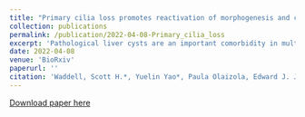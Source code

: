 ```yaml
---
title: "Primary cilia loss promotes reactivation of morphogenesis and cyst-fission through a deregulated TGFβ-ECM-Integrin axis in polycystic liver disease"
collection: publications
permalink: /publication/2022-04-08-Primary_cilia_loss
excerpt: 'Pathological liver cysts are an important comorbidity in multiple diseases and syndromes driven by dysfunction of the primary cilium (PC), a complex sensory organelle that protrudes from the apical surface of biliary epithelial cells (BECs). The essential nature of PC in liver development makes understanding the molecular role of this organelle in the structural maintenance of the adult bile duct challenging. Here, we show that PC loss deletion of Wdr35 in adult mouse BECs is sufficient to cause bile duct expansion, driving cyst formation through the de novo production of a fibronectin-rich pro-cystic microenvironment. This newly formed niche promotes both cell-autonomous changes in cell shape and duct-level mechanical rearrangements that converge to drive cyst-fission, a novel process whereby single, large cysts undergo morphological splitting. This process gives rise to many, smaller polycystic progeny and can be halted by pharmacological inhibition of a specific pro-cystic integrin receptor'
date: 2022-04-08
venue: 'BioRxiv'
paperurl: ''
citation: 'Waddell, Scott H.*, Yuelin Yao*, Paula Olaizola, Edward J. Jarman, Konstantinos Gournopanos, Ersi Christodoulou, Philippe Gautier et al. "Primary cilia loss promotes reactivation of morphogenesis and cyst-fission through a deregulated TGFβ-ECM-Integrin axis in polycystic liver disease." bioRxiv (2022): 2022-04.'
---
```


[Download paper here](https://www.biorxiv.org/content/10.1101/2022.04.08.487546v1)
